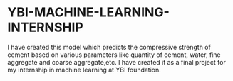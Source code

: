 # YBI-MACHINE-LEARNING-INTERNSHIP
I have created this model which predicts the compressive strength of cement based on various parameters like quantity of cement, water, fine aggregate and coarse aggregate,etc.
I have created it as a final project for my internship in machine learning at YBI foundation.
